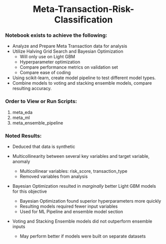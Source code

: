 <h1 align="center"> Meta-Transaction-Risk-Classification</h1>

### **Notebook exists to achieve the following:**
- Analyze and Prepare Meta Transaction data for analysis
- Utilize Halving Grid Search and Bayesian Optimization
   - Will only use on Light GBM
   - Hyperparameter optimization
   - Compare performance metrics on validation set
   - Compare ease of coding 
- Using scikit-learn, create model pipeline to test different model types.
- Combine models to voting and stacking ensemble models, compare resulting accuracy.

### **Order to View or Run Scripts:**
1. meta_eda
2. meta_ml
3. meta_ensemble_pipeline

### **Noted Results:**
- Deduced that data is synthetic
- Multicollinearity between several key variables and target variable, anomaly
  - Multicollinear variables: risk_score, transaction_type
  - Removed variables from analysis
- Bayesian Optimization resulted in *marginally* better Light GBM models for this objective
   - Bayesian Optimization found superior hyperparameters more quickly
   - Resulting models required fewer input variables
   - Used for ML Pipeline and ensemble model section
  
- Voting and Stacking Ensemble models did not outperform ensemble inputs
  - May perform better if models were built on separate datasets

